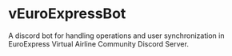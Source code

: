 # vEuroExpressBot
A discord bot for handling operations and user synchronization in EuroExpress Virtual Airline Community Discord Server.
